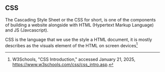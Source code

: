 ## CSS

The Cascading Style Sheet or the CSS for short, is one of the components of building a website alongside with HTML (Hypertext Markup Language) and JS (Javcascript).

CSS is the language that we use the style a HTML document, it is mostly describes as the visuals element of the HTML on screen devices[^ebersbach05css] 





[^ebersbach05css]: W3Schools, "CSS Introduction," accessed January 21, 2025, https://www.w3schools.com/css/css_intro.asp.
